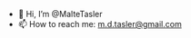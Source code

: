 - 👋 Hi, I’m @MalteTasler
- 📫 How to reach me: m.d.tasler@gmail.com

<!---
MalteTasler/MalteTasler is a ✨ special ✨ repository because its `README.md` (this file) appears on your GitHub profile.
You can click the Preview link to take a look at your changes.
--->
